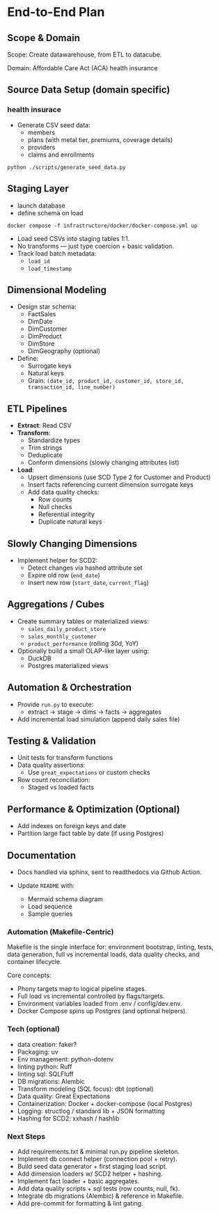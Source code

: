 # End-to-End Plan

## Scope & Domain

Scope: Create datawarehouse, from ETL to datacube.

Domain: Affordable Care Act (ACA) health insurance

## Source Data Setup (domain specific)

### health insurace

- Generate CSV seed data:
  - members
  - plans (with metal tier, premiums, coverage details)
  - providers
  - claims and enrollments

`python ./scripts/generate_seed_data.py`

## Staging Layer

- launch database
- define schema on load

`docker compose -f infrastructure/docker/docker-compose.yml up`

- Load seed CSVs into staging tables 1:1.
- No transforms — just type coercion + basic validation.
- Track load batch metadata:
  - `load_id`
  - `load_timestamp`


## Dimensional Modeling

- Design star schema:
  - FactSales
  - DimDate
  - DimCustomer
  - DimProduct
  - DimStore
  - DimGeography (optional)
- Define:
  - Surrogate keys
  - Natural keys
  - Grain: `(date_id, product_id, customer_id, store_id, transaction_id, line_number)`

## ETL Pipelines

- **Extract**: Read CSV
- **Transform**:
  - Standardize types
  - Trim strings
  - Deduplicate
  - Conform dimensions (slowly changing attributes list)
- **Load**:
  - Upsert dimensions (use SCD Type 2 for Customer and Product)
  - Insert facts referencing current dimension surrogate keys
  - Add data quality checks:
    - Row counts
    - Null checks
    - Referential integrity
    - Duplicate natural keys

## Slowly Changing Dimensions

- Implement helper for SCD2:
  - Detect changes via hashed attribute set
  - Expire old row (`end_date`)
  - Insert new row (`start_date`, `current_flag`)

## Aggregations / Cubes

- Create summary tables or materialized views:
  - `sales_daily_product_store`
  - `sales_monthly_customer`
  - `product_performance` (rolling 30d, YoY)
- Optionally build a small OLAP-like layer using:
  - DuckDB
  - Postgres materialized views

## Automation & Orchestration

- Provide `run.py` to execute:
  - extract -> stage -> dims -> facts -> aggregates
- Add incremental load simulation (append daily sales file)

## Testing & Validation

- Unit tests for transform functions
- Data quality assertions:
  - Use `great_expectations` or custom checks
- Row count reconciliation:
  - Staged vs loaded facts

## Performance & Optimization (Optional)

- Add indexes on foreign keys and date
- Partition large fact table by date (if using Postgres)

## Documentation

- Docs handled via sphinx, sent to readthedocs via Github Action.

- Update `README` with:
  - Mermaid schema diagram
  - Load sequence
  - Sample queries

### Automation (Makefile-Centric)
Makefile is the single interface for: environment bootstrap, linting, tests, data generation, full vs incremental loads, data quality checks, and container lifecycle.

Core concepts:
- Phony targets map to logical pipeline stages.
- Full load vs incremental controlled by flags/targets.
- Environment variables loaded from .env / config/dev.env.
- Docker Compose spins up Postgres (and optional helpers).

### Tech (optional)
- data creation: faker?
- Packaging: uv
- Env management: python-dotenv
- linting python: Ruff
- linting sql: SQLFluff
- DB migrations: Alembic
- Transform modeling (SQL focus): dbt (optional)
- Data quality: Great Expectations
- Containerization: Docker + docker-compose (local Postgres)
- Logging: structlog / standard lib + JSON formatting
- Hashing for SCD2: xxhash / hashlib

### Next Steps
- Add requirements.txt & minimal run.py pipeline skeleton.
- Implement db connect helper (connection pool + retry).
- Build seed data generator + first staging load script.
- Add dimension loaders w/ SCD2 helper + hashing.
- Implement fact loader + basic aggregates.
- Add data quality scripts + sql tests (row counts, null, fk).
- Integrate db migrations (Alembic) & reference in Makefile.
- Add pre-commit for formatting & lint gating.
